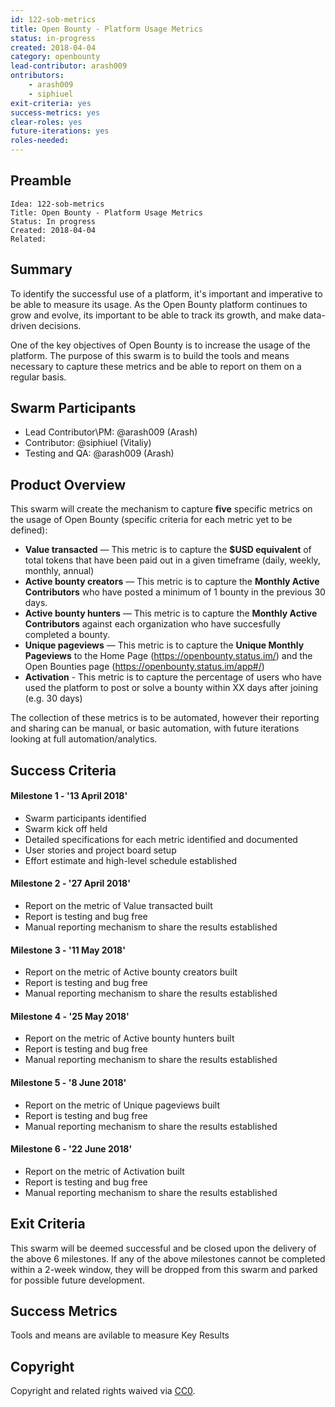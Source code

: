 ```yaml
---
id: 122-sob-metrics
title: Open Bounty - Platform Usage Metrics
status: in-progress
created: 2018-04-04
category: openbounty
lead-contributor: arash009
ontributors:
    - arash009
    - siphiuel
exit-criteria: yes
success-metrics: yes
clear-roles: yes
future-iterations: yes
roles-needed:
---
```


## Preamble

    Idea: 122-sob-metrics
    Title: Open Bounty - Platform Usage Metrics
    Status: In progress
    Created: 2018-04-04
    Related: 

## Summary

To identify the successful use of a platform, it's important and imperative to be able to measure its usage. As the Open Bounty platform continues to grow and evolve, its important to be able to track its growth, and make data-driven decisions.

One of the key objectives of Open Bounty is to increase the usage of the platform. The purpose of this swarm is to build the tools and means necessary to capture these metrics and be able to report on them on a regular basis.

## Swarm Participants

- Lead Contributor\PM: @arash009 (Arash)
- Contributor: @siphiuel (Vitaliy)
- Testing and QA: @arash009 (Arash)

## Product Overview

This swarm will create the mechanism to capture **five** specific metrics on the usage of Open Bounty (specific criteria for each metric yet to be defined):

- **Value transacted** — This metric is to capture the **$USD equivalent** of total tokens that have been paid out in a given timeframe (daily, weekly, monthly, annual)
- **Active bounty creators** — This metric is to capture the **Monthly Active Contributors** who have posted a minimum of 1 bounty in the previous 30 days.
- **Active bounty hunters** — This metric is to capture the **Monthly Active Contributors** against each organization who have succesfully completed a bounty.
- **Unique pageviews** — This metric is to capture the **Unique Monthly Pageviews** to the Home Page (https://openbounty.status.im/) and the Open Bounties page (https://openbounty.status.im/app#/)
- **Activation** - This metric is to capture the percentage of users who have used the platform to post or solve a bounty within XX days after joining (e.g. 30 days)

The collection of these metrics is to be automated, however their reporting and sharing can be manual, or basic automation, with future iterations looking at full automation/analytics.

## Success Criteria

#### Milestone 1 - '13 April 2018'
- Swarm participants identified
- Swarm kick off held
- Detailed specifications for each metric identified and documented
- User stories and project board setup
- Effort estimate and high-level schedule established

#### Milestone 2 - '27 April 2018'
- Report on the metric of Value transacted built
- Report is testing and bug free
- Manual reporting mechanism to share the results established

#### Milestone 3 - '11 May 2018'
- Report on the metric of Active bounty creators built
- Report is testing and bug free
- Manual reporting mechanism to share the results established

#### Milestone 4 - '25 May 2018'
- Report on the metric of Active bounty hunters built
- Report is testing and bug free
- Manual reporting mechanism to share the results established

#### Milestone 5 - '8 June 2018'
- Report on the metric of Unique pageviews built
- Report is testing and bug free
- Manual reporting mechanism to share the results established

#### Milestone 6 - '22 June 2018'
- Report on the metric of Activation built
- Report is testing and bug free
- Manual reporting mechanism to share the results established

## Exit Criteria

This swarm will be deemed successful and be closed upon the delivery of the above 6 milestones. If any of the above milestones cannot be completed within a 2-week window, they will be dropped from this swarm and parked for possible future development. 

## Success Metrics

Tools and means are avilable to measure Key Results

## Copyright
Copyright and related rights waived via [CC0](https://creativecommons.org/publicdomain/zero/1.0/).
